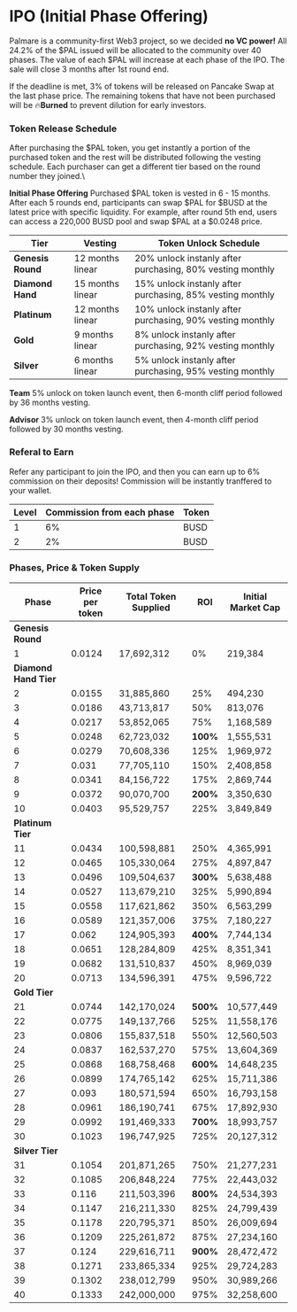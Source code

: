 # IPO (Initial Phase Offering)

Palmare is a community-first Web3 project, so we decided **no VC power!** All 24.2% of the $PAL issued will be allocated to the community over 40 phases. The value of each $PAL will increase at each phase of the IPO. The sale will close 3 months after 1st round end.&#x20;

If the deadline is met, 3% of tokens will be released on Pancake Swap at the last phase price. The remaining tokens that have not been purchased will be :fire:**Burned** to prevent dilution for early investors.



### **Token Release Schedule**

After purchasing the $PAL token, you get instantly a portion of the purchased token and the rest will be distributed following the vesting schedule. Each purchaser can get a different tier based on the round number they joined.\


**Initial Phase Offering** Purchased $PAL token is vested in 6 - 15 months. After each 5 rounds end, participants can swap $PAL for $BUSD at the latest price with specific liquidity. For example, after round 5th end, users can access a 220,000 BUSD pool and swap $PAL at a $0.0248 price.

| Tier              | Vesting           | Token Unlock Schedule                                     |
| ----------------- | ----------------- | --------------------------------------------------------- |
| **Genesis Round** | 12 months linear  | 20% unlock instanly after purchasing, 80% vesting monthly |
| **Diamond Hand**  | 15 months linear  | 15% unlock instanly after purchasing, 85% vesting monthly |
| **Platinum**      | 12 months linear  | 10% unlock instanly after purchasing, 90% vesting monthly |
| **Gold**          | 9 months linear   | 8% unlock instanly after purchasing, 92% vesting monthly  |
| **Silver**        | 6 months linear   | 5% unlock instanly after purchasing, 95% vesting monthly  |

**Team** 5% unlock on token launch event, then 6-month cliff period followed by 36 months vesting.

**Advisor** 3% unlock on token launch event, then 4-month cliff period followed by 30 months vesting.

### &#x20;**Referal to Earn**&#x20;

Refer any participant to join the IPO, and then you can earn up to 6% commission on their deposits! Commission will be instantly tranffered to your wallet.

| Level | Commission from each phase | Token |
| ----- | -------------------------- | ----- |
| 1     | 6%                         | BUSD  |
| 2     | 2%                         | BUSD  |



### **Phases, Price & Token Supply**

| Phase                 | Price per token | Total Token Supplied | ROI      | Initial Market Cap |
| --------------------- | --------------- | -------------------- | -------- | ------------------ |
| **Genesis Round**     |                 |                      |          |                    |
| 1                     | 0.0124          | 17,692,312           | 0%       | 219,384            |
| **Diamond Hand Tier** |                 |                      |          |                    |
| 2                     | 0.0155          | 31,885,860           | 25%      | 494,230            |
| 3                     | 0.0186          | 43,713,817           | 50%      | 813,076            |
| 4                     | 0.0217          | 53,852,065           | 75%      | 1,168,589          |
| 5                     | 0.0248          | 62,723,032           | **100%** | 1,555,531          |
| 6                     | 0.0279          | 70,608,336           | 125%     | 1,969,972          |
| 7                     | 0.031           | 77,705,110           | 150%     | 2,408,858          |
| 8                     | 0.0341          | 84,156,722           | 175%     | 2,869,744          |
| 9                     | 0.0372          | 90,070,700           | **200%** | 3,350,630          |
| 10                    | 0.0403          | 95,529,757           | 225%     | 3,849,849          |
| **Platinum Tier**     |                 |                      |          |                    |
| 11                    | 0.0434          | 100,598,881          | 250%     | 4,365,991          |
| 12                    | 0.0465          | 105,330,064          | 275%     | 4,897,847          |
| 13                    | 0.0496          | 109,504,637          | **300%** | 5,638,488          |
| 14                    | 0.0527          | 113,679,210          | 325%     | 5,990,894          |
| 15                    | 0.0558          | 117,621,862          | 350%     | 6,563,299          |
| 16                    | 0.0589          | 121,357,006          | 375%     | 7,180,227          |
| 17                    | 0.062           | 124,905,393          | **400%** | 7,744,134          |
| 18                    | 0.0651          | 128,284,809          | 425%     | 8,351,341          |
| 19                    | 0.0682          | 131,510,837          | 450%     | 8,969,039          |
| 20                    | 0.0713          | 134,596,391          | 475%     | 9,596,722          |
| **Gold Tier**         |                 |                      |          |                    |
| 21                    | 0.0744          | 142,170,024          | **500%** | 10,577,449         |
| 22                    | 0.0775          | 149,137,766          | 525%     | 11,558,176         |
| 23                    | 0.0806          | 155,837,518          | 550%     | 12,560,503         |
| 24                    | 0.0837          | 162,537,270          | 575%     | 13,604,369         |
| 25                    | 0.0868          | 168,758,468          | **600%** | 14,648,235         |
| 26                    | 0.0899          | 174,765,142          | 625%     | 15,711,386         |
| 27                    | 0.093           | 180,571,594          | 650%     | 16,793,158         |
| 28                    | 0.0961          | 186,190,741          | 675%     | 17,892,930         |
| 29                    | 0.0992          | 191,469,333          | **700%** | 18,993,757         |
| 30                    | 0.1023          | 196,747,925          | 725%     | 20,127,312         |
| **Silver Tier**       |                 |                      |          |                    |
| 31                    | 0.1054          | 201,871,265          | 750%     | 21,277,231         |
| 32                    | 0.1085          | 206,848,224          | 775%     | 22,443,032         |
| 33                    | 0.116           | 211,503,396          | **800%** | 24,534,393         |
| 34                    | 0.1147          | 216,211,330          | 825%     | 24,799,439         |
| 35                    | 0.1178          | 220,795,371          | 850%     | 26,009,694         |
| 36                    | 0.1209          | 225,261,872          | 875%     | 27,234,160         |
| 37                    | 0.124           | 229,616,711          | **900%** | 28,472,472         |
| 38                    | 0.1271          | 233,865,334          | 925%     | 29,724,283         |
| 39                    | 0.1302          | 238,012,799          | 950%     | 30,989,266         |
| 40                    | 0.1333          | 242,000,000          | 975%     | 32,258,600         |
